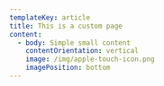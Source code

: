 ```yaml
---
templateKey: article
title: This is a custom page
content:
  - body: Simple small content
    contentOrientation: vertical
    image: /img/apple-touch-icon.png
    imagePosition: bottom
---
```


